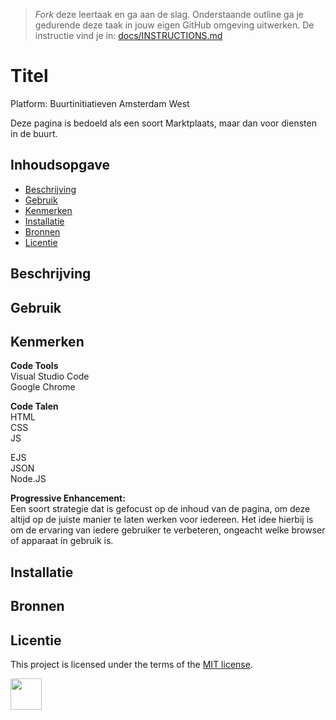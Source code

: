 > _Fork_ deze leertaak en ga aan de slag. Onderstaande outline ga je gedurende deze taak in jouw eigen GitHub omgeving uitwerken. De instructie vind je in: [docs/INSTRUCTIONS.md](docs/INSTRUCTIONS.md)

# Titel
<!-- Geef je project een titel en schrijf in één zin wat het is -->

Platform: Buurtinitiatieven Amsterdam West

Deze pagina is bedoeld als een soort Marktplaats, maar dan voor diensten in de buurt.

## Inhoudsopgave

  * [Beschrijving](#beschrijving)
  * [Gebruik](#gebruik)
  * [Kenmerken](#kenmerken)
  * [Installatie](#installatie)
  * [Bronnen](#bronnen)
  * [Licentie](#licentie)

## Beschrijving
<!-- Bij Beschrijving staat kort beschreven wat voor project het is en wat je hebt gemaakt -->
<!-- Voeg een mooie poster visual toe 📸 -->
<!-- Voeg een link toe naar Github Pages 🌐-->

## Gebruik
<!-- Bij Gebruik staat de user story, hoe het werkt en wat je er mee kan. -->

## Kenmerken

**Code Tools** <br>
Visual Studio Code <br>
Google Chrome

**Code Talen** <br>
HTML <br>
CSS <br>
JS

EJS <br>
JSON <br>
Node.JS<br>
<!-- Bij Kenmerken staat welke technieken zijn gebruikt en hoe. Wat is de HTML structuur? Wat zijn de belangrijkste dingen in CSS? Wat is er met JS gedaan en hoe? Misschien heb je iets met NodeJS gedaan, of heb je een framwork of library gebruikt? -->

**Progressive Enhancement:** <br>
Een soort strategie dat is gefocust op de inhoud van de pagina, om deze altijd op de juiste manier te laten werken voor iedereen. Het idee hierbij is om de ervaring van iedere gebruiker te verbeteren, ongeacht welke browser of apparaat in gebruik is.

## Installatie
<!-- Bij Instalatie staat hoe een andere developer aan jouw repo kan werken -->


## Bronnen

## Licentie

This project is licensed under the terms of the [MIT license](./LICENSE).

<img width="50" src="https://github.com/TygoWolven/Sprint9-Interactive-Functionality/assets/144010858/05d39e3c-3021-4a37-b247-1cfa1c8adc19">

